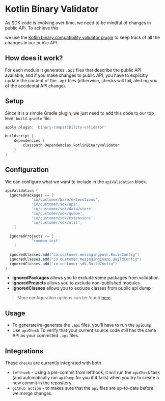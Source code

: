 # Kotlin Binary Validator

As SDK code is evolving over time, we need to be mindful of changes in public API. To achieve this

we use
the [Kotlin binary compatibility validator plugin](https://github.com/Kotlin/binary-compatibility-validator)
to keep track of all the changes in our public API.

## How does it work?

For each module It generates `.api` files that describe the public API available, and if you make
changes to public API, you have to explicitly update the content of the `.api` files (otherwise,
checks will fail, alerting you of the accidental API change).

## Setup

Since it is a simple Gradle plugin, we just need to add this code to our top level `build.gradle`
file:

```groovy
apply plugin: 'binary-compatibility-validator'

buildscript {
    dependencies {
        classpath Dependencies.kotlinBinaryValidator
    }
}
```

## Configuration

We can configure what we want to include in the `apiValidation` block.

```groovy
apiValidation {  
  ignoredPackages += [  
            'io/customer/base/extenstions',  
            'io/customer/sdk/api',  
            'io/customer/sdk/data/store',  
            'io/customer/sdk/queue',  
            'io/customer/sdk/extensions',  
            'io/customer/sdk/util',  
    ]  
  
  ignoredProjects += [  
			'common-test'
    ]  
  
  ignoredClasses.add("io.customer.messagingpush.BuildConfig")  
  ignoredClasses.add("io.customer.messaginginapp.BuildConfig")  
  ignoredClasses.add("io.customer.sdk.BuildConfig")  
}
```

- **ignoredPackages** allows you to exclude some packages from validation.
- **ignoredProjects** allows you to exclude non-published modules
- **ignoredClasses** allows you to exclude classes from public api dump

> More configuration options can be
> found [here](https://github.com/Kotlin/binary-compatibility-validator#optional-parameters)

## Usage

- To generate/re-generate the `.api` files, you'll have to run the `apiDump`
- Use `apiCheck` To verify that your current source code still has the same API as your
  committed `.api` files.

## Integrations

These `checks` are currently integrated with both

- `lefthook` - Using a pre-commit from lefthook, it will run the `apiCheck` task (and automatically
  run `apiDump` for you if it fails) when you try to create a new commit in the repository.
- `github action` - to makes sure that the `api` files are up-to-date before we merge changes. 
